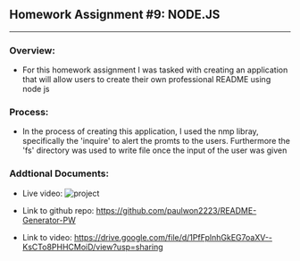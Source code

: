 ## Homework Assignment #9: NODE.JS
________________________________________

### Overview:
- For this homework assignment I was tasked with creating an application that will allow users to create their own professional README using node js

### Process:
- In the process of creating this application, I used the nmp libray, specifically the 'inquire' to alert the promts to the users. Furthermore the 'fs' directory was used to write file once the input of the user was given

### Addtional Documents:
- Live video: 
![project](https://user-images.githubusercontent.com/98055899/164955688-bb7f885e-d09a-4d74-b46d-7297fb12757b.gif)

- Link to github repo: https://github.com/paulwon2223/README-Generator-PW

- Link to video: https://drive.google.com/file/d/1PfFplnhGkEG7oaXV--KsCTo8PHHCMoiD/view?usp=sharing


